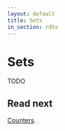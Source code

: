 ```yaml
---
layout: default
title: Sets
in_section: rdts
---
```


# Sets

TODO

## Read next

[Counters](../counter/).